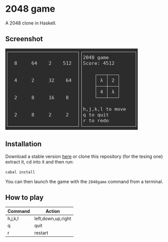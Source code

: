 # 2048 game
A 2048 clone in Haskell.

## Screenshot
![Screenshot](screenshot.png)

## Installation

Download a stable version [here](https://gitlab.com/gRastello/2048game/tags) or clone this repository (for the tesing one) extract it, cd into it and then run:

```cabal install```

You can then launch the game with the ```2048game``` command from a terminal.

## How to play

| Command | Action            |
|---------|-------------------|
| h,j,k,l | left,down,up,right|
| q       | quit              |
| r       | restart           |

